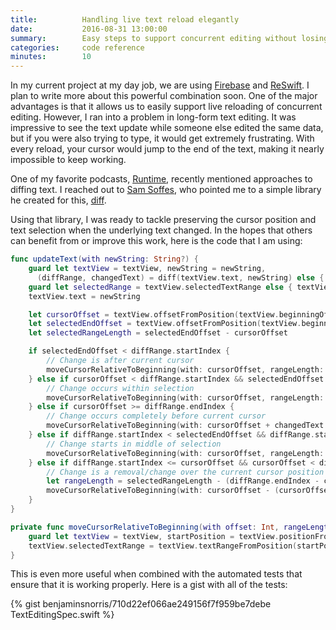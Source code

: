 ```yaml
---
title:          Handling live text reload elegantly
date:           2016-08-31 13:00:00
summary:        Easy steps to support concurrent editing without losing cursor position or text selection in UITextView
categories:     code reference
minutes:        10
---
```


In my current project at my day job, we are using [Firebase](https://firebase.google.com) and [ReSwift](https://github.com/ReSwift/ReSwift). I plan to write more about this powerful combination soon. One of the major advantages is that it allows us to easily support live reloading of concurrent editing. However, I ran into a problem in long-form text editing. It was impressive to see the text update while someone else edited the same data, but if you were also trying to type, it would get extremely frustrating. With every reload, your cursor would jump to the end of the text, making it nearly impossible to keep working.

One of my favorite podcasts, [Runtime](https://spec.fm/podcasts/runtime), recently mentioned approaches to diffing text. I reached out to [Sam Soffes](https://twitter.com/soffes), who pointed me to a simple library he created for this, [diff](https://github.com/soffes/diff).

Using that library, I was ready to tackle preserving the cursor position and text selection when the underlying text changed. In the hopes that others can benefit from or improve this work, here is the code that I am using:

```swift
func updateText(with newString: String?) {
    guard let textView = textView, newString = newString,
      (diffRange, changedText) = diff(textView.text, newString) else { return }
    guard let selectedRange = textView.selectedTextRange else { textView.text = newString; return }
    textView.text = newString

    let cursorOffset = textView.offsetFromPosition(textView.beginningOfDocument, toPosition: selectedRange.start)
    let selectedEndOffset = textView.offsetFromPosition(textView.beginningOfDocument, toPosition: selectedRange.end)
    let selectedRangeLength = selectedEndOffset - cursorOffset

    if selectedEndOffset < diffRange.startIndex {
        // Change is after current cursor
        moveCursorRelativeToBeginning(with: cursorOffset, rangeLength: selectedRangeLength)
    } else if cursorOffset < diffRange.startIndex && selectedEndOffset > diffRange.endIndex {
        // Change occurs within selection
        moveCursorRelativeToBeginning(with: cursorOffset, rangeLength: selectedRangeLength + changedText.characters.count - diffRange.count)
    } else if cursorOffset >= diffRange.endIndex {
        // Change occurs completely before current cursor
        moveCursorRelativeToBeginning(with: cursorOffset + changedText.characters.count - diffRange.count, rangeLength: selectedRangeLength)
    } else if diffRange.startIndex < selectedEndOffset && diffRange.startIndex > cursorOffset {
        // Change starts in middle of selection
        moveCursorRelativeToBeginning(with: cursorOffset, rangeLength: selectedRangeLength - (selectedEndOffset - diffRange.startIndex))
    } else if diffRange.startIndex <= cursorOffset && cursorOffset < diffRange.endIndex {
        // Change is a removal/change over the current cursor position
        let rangeLength = selectedRangeLength - (diffRange.endIndex - cursorOffset)
        moveCursorRelativeToBeginning(with: cursorOffset - (cursorOffset - diffRange.startIndex) + changedText.characters.count, rangeLength: rangeLength > 0 ? rangeLength : 0)
    }
}

private func moveCursorRelativeToBeginning(with offset: Int, rangeLength: Int = 0) {
    guard let textView = textView, startPosition = textView.positionFromPosition(textView.beginningOfDocument, offset: offset), endPosition = textView.positionFromPosition(startPosition, offset: rangeLength) else { return }
    textView.selectedTextRange = textView.textRangeFromPosition(startPosition, toPosition: endPosition)
}
```

This is even more useful when combined with the automated tests that ensure that it is working properly. Here is a gist with all of the tests:

{% gist benjaminsnorris/710d22ef066ae249156f7f959be7debe TextEditingSpec.swift %}
